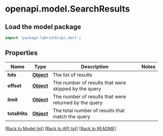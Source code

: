 # openapi.model.SearchResults

## Load the model package
```dart
import 'package:labrinth/api.dart';
```

## Properties
Name | Type | Description | Notes
------------ | ------------- | ------------- | -------------
**hits** | [**Object**](.md) | The list of results | 
**offset** | [**Object**](.md) | The number of results that were skipped by the query | 
**limit** | [**Object**](.md) | The number of results that were returned by the query | 
**totalHits** | [**Object**](.md) | The total number of results that match the query | 

[[Back to Model list]](../README.md#documentation-for-models) [[Back to API list]](../README.md#documentation-for-api-endpoints) [[Back to README]](../README.md)


